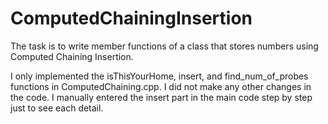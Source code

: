 # ComputedChainingInsertion
The task is to write member functions of a class that stores numbers using Computed Chaining Insertion.

I only implemented the isThisYourHome, insert, and find_num_of_probes functions in ComputedChaining.cpp. I did not make any other changes in the code. I manually entered the insert part in the main code step by step just to see each detail.
